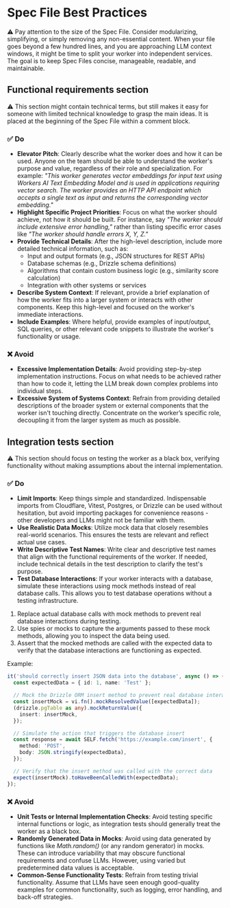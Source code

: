 # Spec File Best Practices

⚠️ Pay attention to the size of the Spec File. Consider modularizing, simplifying, or simply removing any non-essential content. When your file goes beyond a few hundred lines, and you are approaching LLM context windows, it might be time to split your worker into independent services. The goal is to keep Spec Files concise, manageable, readable, and maintainable.

## Functional requirements section

⚠️ This section might contain technical terms, but still makes it easy for someone with limited technical knowledge to grasp the main ideas. It is placed at the beginning of the Spec File within a comment block.

### ✅️ Do

- **Elevator Pitch**: Clearly describe what the worker does and how it can be used. Anyone on the team should be able to understand the worker's purpose and value, regardless of their role and specialization. For example: _"This worker generates vector embeddings for input text using Workers AI Text Embedding Model and is used in applications requiring vector search. The worker provides an HTTP API endpoint which accepts a single text as input and returns the corresponding vector embedding."_
- **Highlight Specific Project Priorities**: Focus on what the worker should achieve, not how it should be built. For instance, say _"The worker should include extensive error handling,"_ rather than listing specific error cases like _"The worker should handle errors X, Y, Z."_
- **Provide Technical Details**: After the high-level description, include more detailed technical information, such as:
  - Input and output formats (e.g., JSON structures for REST APIs)
  - Database schemas (e.g., Drizzle schema definitions)
  - Algorithms that contain custom business logic (e.g., similarity score calculation)
  - Integration with other systems or services
- **Describe System Context**: If relevant, provide a brief explanation of how the worker fits into a larger system or interacts with other components. Keep this high-level and focused on the worker's immediate interactions.
- **Include Examples**: Where helpful, provide examples of input/output, SQL queries, or other relevant code snippets to illustrate the worker's functionality or usage.

### ❌ Avoid

- **Excessive Implementation Details**: Avoid providing step-by-step implementation instructions. Focus on what needs to be achieved rather than how to code it, letting the LLM break down complex problems into individual steps.
- **Excessive System of Systems Context**: Refrain from providing detailed descriptions of the broader system or external components that the worker isn't touching directly. Concentrate on the worker’s specific role, decoupling it from the larger system as much as possible.

## Integration tests section

⚠️ This section should focus on testing the worker as a black box, verifying functionality without making assumptions about the internal implementation.

### ✅️ Do

- **Limit Imports**: Keep things simple and standardized. Indispensable imports from Cloudflare, Vitest, Postgres, or Drizzle can be used without hesitation, but avoid importing packages for convenience reasons - other developers and LLMs might not be familiar with them.
- **Use Realistic Data Mocks**: Utilize mock data that closely resembles real-world scenarios. This ensures the tests are relevant and reflect actual use cases. 
- **Write Descriptive Test Names**: Write clear and descriptive test names that align with the functional requirements of the worker. If needed, include technical details in the test description to clarify the test's purpose.
- **Test Database Interactions**: If your worker interacts with a database, simulate these interactions using mock methods instead of real database calls. This allows you to test database operations without a testing infrastructure.

1. Replace actual database calls with mock methods to prevent real database interactions during testing.
2. Use spies or mocks to capture the arguments passed to these mock methods, allowing you to inspect the data being used.
3. Assert that the mocked methods are called with the expected data to verify that the database interactions are functioning as expected.

Example:

```typescript
it('should correctly insert JSON data into the database', async () => {
  const expectedData = { id: 1, name: 'Test' };

  // Mock the Drizzle ORM insert method to prevent real database interaction
  const insertMock = vi.fn().mockResolvedValue([expectedData]);
  (drizzle.pgTable as any).mockReturnValue({
    insert: insertMock,
  });

  // Simulate the action that triggers the database insert
  const response = await SELF.fetch('https://example.com/insert', {
    method: 'POST',
    body: JSON.stringify(expectedData),
  });

  // Verify that the insert method was called with the correct data
  expect(insertMock).toHaveBeenCalledWith(expectedData);
});
```

### ❌ Avoid

- **Unit Tests or Internal Implementation Checks**: Avoid testing specific internal functions or logic, as integration tests should generally treat the worker as a black box.
- **Randomly Generated Data in Mocks**: Avoid using data generated by functions like _Math.random()_ (or any random generator) in mocks. These can introduce variability that may obscure functional requirements and confuse LLMs. However, using varied but predetermined data values is acceptable.
- **Common-Sense Functionality Tests**: Refrain from testing trivial functionality. Assume that LLMs have seen enough good-quality examples for common functionality, such as logging, error handling, and back-off strategies.

